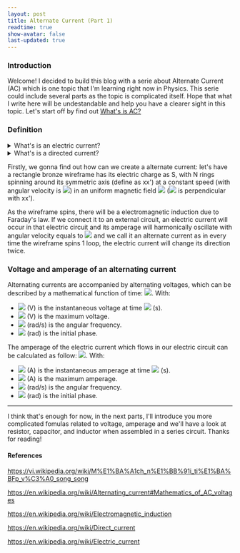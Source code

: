 ```yaml
---
layout: post
title: Alternate Current (Part 1)
readtime: true
show-avatar: false
last-updated: true
---
```

### Introduction

Welcome! I decided to build this blog with a serie about Alternate Current (AC) which is one topic that I'm learning right now in Physics. This serie could include several parts as the topic is complicated itself. Hope that what I write here will be undestandable and help you have a clearer sight in this topic. Let's start off by find out [What's is AC?](#definition)

### Definition
<details>
    <summary>What's is an electric current?</summary>

    * An electric current is a stream of charged particles, such as electrons (-) or ions (+/-). Electric currents don't have direction and their amperage is constant.
</details>

<details>
    <summary>What's is a directed current?</summary>

    * A directed current is an electric current but it has its own direction, which never change over time and its amperage can be changed.
</details>

Firstly, we gonna find out how can we create a alternate current: let's have a rectangle bronze wireframe has its electric charge as S, with N rings spinning around its symmetric axis (define as xx') at a constant speed (with angular velocity is <img src="https://render.githubusercontent.com/render/math?math=$\omega$">) in an uniform magnetic field <img src="https://render.githubusercontent.com/render/math?math=$\vec{B}$"> (<img src="https://render.githubusercontent.com/render/math?math=$\vec{B}$"> is perpendicular with xx').

As the wireframe spins, there will be a electromagnetic induction due to Faraday's law. If we connect it to an external circuit, an electric current will occur in that electric circuit and its amperage will harmonically oscillate with angular velocity equals to <img src="https://render.githubusercontent.com/render/math?math=$\omega$"> and we call it an alternate current as in every time the wireframe spins 1 loop, the electric current will change its direction twice.

### Voltage and amperage of an alternating current

Alternating currents are accompanied by alternating voltages, which can be described by a mathematical function of time: <img src="https://render.githubusercontent.com/render/math?math=$u = U_0sin(\omega t %2B \varphi_u)$">. With:
* <img src="https://render.githubusercontent.com/render/math?math=$u$"> (V) is the instantaneous voltage at time <img src="https://render.githubusercontent.com/render/math?math=$t$ "> (s).
* <img src="https://render.githubusercontent.com/render/math?math=$U_0$"> (V) is the maximum voltage.
* <img src="https://render.githubusercontent.com/render/math?math=$\omega$"> (rad/s) is the angular frequency.
* <img src="https://render.githubusercontent.com/render/math?math=$\varphi_u$"> (rad) is the initial phase.

The amperage of the electric current which flows in our electric circuit can be calculated as follow: <img src="https://render.githubusercontent.com/render/math?math=$i=I_0sin(\omega t %2B \varphi_i)$">. With:
* <img src="https://render.githubusercontent.com/render/math?math=$i$"> (A) is the instantaneous amperage at time <img src="https://render.githubusercontent.com/render/math?math=$t$ "> (s).
* <img src="https://render.githubusercontent.com/render/math?math=$I_0$"> (A) is the maximum amperage.
* <img src="https://render.githubusercontent.com/render/math?math=$\omega$"> (rad/s) is the angular frequency.
* <img src="https://render.githubusercontent.com/render/math?math=$\varphi_i$"> (rad) is the initial phase.

---

I think that's enough for now, in the next parts, I'll introduce you more complicated fomulas related to voltage, amperage and we'll have a look at resistor, capacitor, and inductor when assembled in a series circuit. Thanks for reading!

#### References

https://vi.wikipedia.org/wiki/M%E1%BA%A1ch_n%E1%BB%91i_ti%E1%BA%BFp_v%C3%A0_song_song

https://en.wikipedia.org/wiki/Alternating_current#Mathematics_of_AC_voltages

https://en.wikipedia.org/wiki/Electromagnetic_induction

https://en.wikipedia.org/wiki/Direct_current

https://en.wikipedia.org/wiki/Electric_current